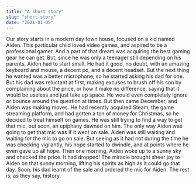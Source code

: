 ```yaml
---
title: "A short story"
slug: "short-story"
date: "2021-01-05"
---
```


Our story starts in a modern day town house, focused on a kid named Aiden. This particular child loved video games, and aspired to be a professional gamer. And a part of that dream was acquiring the best gaming gear he can get. But, since he was only a teenager still depending on his parents, Aiden had to start small. He had it good, no doubt, with an amazing keyboard and mouse, a decent pc, and a decent headset. But the next thing he wanted was a better microphone, so he started asking his dad for one. But his dad was reluctant at first, making excuses to brush off his son by complaining about the price, or how it make no difference, saying that it would be useless and just take up space. He would even completely ignore or bounce around the question at times. But then came December, and Aiden was making moves. He had recently acquired Steam, the game streaming platform, and had gotten a ton of money for Christmas, so he decided to treat himself on games. He was still trying to find a way to get that mic, but soon, an epiphany dawned on him. The only way Aiden was going to get that mic was if it went on sale. Aiden was still waiting and waiting for the mic to go on sale. But seeing as it had not during the time he was checking vigilantly, his hope started to dwindle, and at points where he even gave up all hope. Then one morning, Aiden woke up to a sunny sky and checked the price. It had dropped! The miracle brought sheer joy to Aiden on that sunny morning, lifting his spirits as high as it could go that day. Soon, his dad learnt of the sale and ordered the mic for Aiden. The rest is, as they say, history.